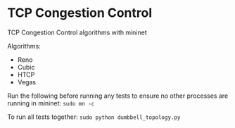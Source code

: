 # TCP Congestion Control
TCP Congestion Control algorithms with mininet

Algorithms:
  * Reno
  * Cubic
  * HTCP
  * Vegas

Run the following before running any tests to ensure no other processes are running in mininet:
`sudo mn -c`

To run all tests together:
`sudo python dumbbell_topology.py`
